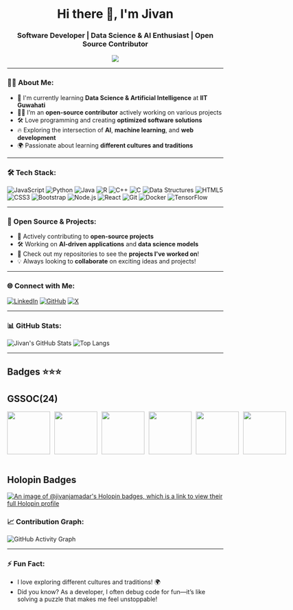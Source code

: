 <h1 align="center">Hi there 👋, I'm Jivan </h1>
<h3 align="center"> Software Developer | Data Science & AI Enthusiast | Open Source Contributor</h3>

<p align="center">
  <img src="https://readme-typing-svg.herokuapp.com?color=36BCF7&lines=Passionate+software+Developer;AI+%26+Data+Science+Enthusiast;Open+Source+Contributor;System+Design+Enthusiast" />
</p>

---

### 👨‍💻 About Me:
- 💼 I'm currently learning **Data Science & Artificial Intelligence** at **IIT Guwahati**  
- 👨‍💻 I’m an **open-source contributor** actively working on various projects
- 🛠️ Love programming and creating **optimized software solutions** 
- 🔥 Exploring the intersection of **AI**, **machine learning**, and **web development**
- 🌍 Passionate about learning **different cultures and traditions**

---

### 🛠️ Tech Stack:

![JavaScript](https://img.shields.io/badge/JavaScript-0078D6?style=for-the-badge&logo=javascript&logoColor=white)
![Python](https://img.shields.io/badge/Python-FFD43B?style=for-the-badge&logo=python&logoColor=darkgreen)
![Java](https://img.shields.io/badge/Java-007396?style=for-the-badge&logo=java&logoColor=white)
![R](https://img.shields.io/badge/R-276DC3?style=for-the-badge&logo=r&logoColor=white)
![C++](https://img.shields.io/badge/C%2B%2B-00599C?style=for-the-badge&logo=c%2B%2B&logoColor=white)
![C](https://img.shields.io/badge/C-A8B9CC?style=for-the-badge&logo=c&logoColor=white)
![Data Structures](https://img.shields.io/badge/Data%20Structures-4CAF50?style=for-the-badge&logo=code&logoColor=white)
![HTML5](https://img.shields.io/badge/HTML5-E34F26?style=for-the-badge&logo=html5&logoColor=white)
![CSS3](https://img.shields.io/badge/CSS3-1572B6?style=for-the-badge&logo=css3&logoColor=white)
![Bootstrap](https://img.shields.io/badge/Bootstrap-563D7C?style=for-the-badge&logo=bootstrap&logoColor=white)
![Node.js](https://img.shields.io/badge/Node.js-339933?style=for-the-badge&logo=nodedotjs&logoColor=white)
![React](https://img.shields.io/badge/React-61DAFB?style=for-the-badge&logo=react&logoColor=black)
![Git](https://img.shields.io/badge/Git-F05032?style=for-the-badge&logo=git&logoColor=white)
![Docker](https://img.shields.io/badge/Docker-2496ED?style=for-the-badge&logo=docker&logoColor=white)
![TensorFlow](https://img.shields.io/badge/TensorFlow-FF6F00?style=for-the-badge&logo=tensorflow&logoColor=white)

---

### 🚀 Open Source & Projects:

- 📂 Actively contributing to **open-source projects**  
- 🛠️ Working on **AI-driven applications** and **data science models**  
- 🌟 Check out my repositories to see the **projects I've worked on**!  
- 💡 Always looking to **collaborate** on exciting ideas and projects!

---

### 🌐 Connect with Me:
[![LinkedIn](https://img.shields.io/badge/LinkedIn-0077B5?style=for-the-badge&logo=linkedin&logoColor=white)](https://www.linkedin.com/in/jivan-jamdar/)   [![GitHub](https://img.shields.io/badge/GitHub-181717?style=for-the-badge&logo=github&logoColor=white)](https://github.com/Jivanjamadar)   [![X](https://img.shields.io/badge/X-1DA1F2?style=for-the-badge&logo=twitter&logoColor=white)](https://x.com/JivanJamadar)

---

### 📊 GitHub Stats:

![Jivan's GitHub Stats](https://github-readme-stats.vercel.app/api?username=Jivanjamadar&show_icons=true&theme=radical)          ![Top Langs](https://github-readme-stats.vercel.app/api/top-langs/?username=Jivanjamadar&layout=compact&theme=radical)

---

## Badges ⭐⭐⭐

## GSSOC(24) 
<div style='display:flex; align-items:center; gap: 10px;' align='center'>
  <img src="https://gssoc.girlscript.tech/badges/postman.png" width="100px" height="100px" />
  <img src="https://gssoc.girlscript.tech/badges/1.png" width="100px" height="100px" />
  <img src="https://gssoc.girlscript.tech/badges/2.png" width="100px" height="100px" />
  <img src="https://gssoc.girlscript.tech/badges/3.png" width="100px" height="100px" />
  <img src="https://gssoc.girlscript.tech/badges/4.png" width="100px" height="100px" />
  <img src="https://gssoc.girlscript.tech/badges/5.png" width="100px" height="100px" />
</div>
<br>

## Holopin Badges 
[![An image of @jivanjamadar's Holopin badges, which is a link to view their full Holopin profile](https://holopin.me/jivanjamadar)](https://holopin.io/@jivanjamadar)

### 📈 Contribution Graph:

![GitHub Activity Graph](https://github-readme-activity-graph.vercel.app/graph?username=Jivanjamadar&theme=github-compact)

---

### ⚡ Fun Fact:
- I love exploring different cultures and traditions! 🌍  
- Did you know? As a developer, I often debug code for fun—it’s like solving a puzzle that makes me feel unstoppable!


